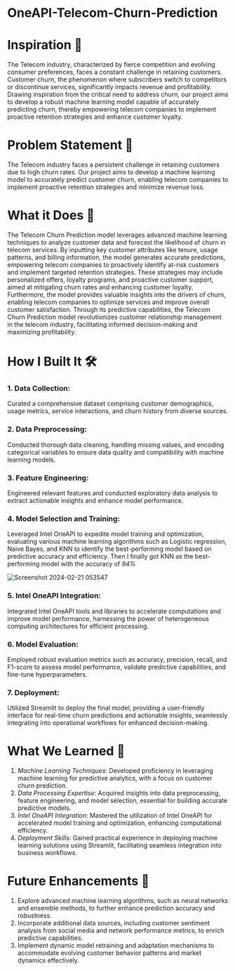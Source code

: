 # OneAPI-Telecom-Churn-Prediction
# Inspiration 🌟
The Telecom industry, characterized by fierce competition and evolving consumer preferences, faces a constant challenge in retaining customers. Customer churn, the phenomenon where subscribers switch to competitors or discontinue services, significantly impacts revenue and profitability. Drawing inspiration from the critical need to address churn, our project aims to develop a robust machine learning model capable of accurately predicting churn, thereby empowering telecom companies to implement proactive retention strategies and enhance customer loyalty.
# Problem Statement 🎯
The Telecom industry faces a persistent challenge in retaining customers due to high churn rates. Our project aims to develop a machine learning model to accurately predict customer churn, enabling telecom companies to implement proactive retention strategies and minimize revenue loss.
# What it Does 🚀
The Telecom Churn Prediction model leverages advanced machine learning techniques to analyze customer data and forecast the likelihood of churn in telecom services. By inputting key customer attributes like tenure, usage patterns, and billing information, the model generates accurate predictions, empowering telecom companies to proactively identify at-risk customers and implement targeted retention strategies. These strategies may include personalized offers, loyalty programs, and proactive customer support, aimed at mitigating churn rates and enhancing customer loyalty. Furthermore, the model provides valuable insights into the drivers of churn, enabling telecom companies to optimize services and improve overall customer satisfaction. Through its predictive capabilities, the Telecom Churn Prediction model revolutionizes customer relationship management in the telecom industry, facilitating informed decision-making and maximizing profitability.
# How I Built It 🛠
### 1. Data Collection: 
Curated a comprehensive dataset comprising customer demographics, usage metrics, service interactions, and churn history from diverse sources.
### 2. Data Preprocessing: 
Conducted thorough data cleaning, handling missing values, and encoding categorical variables to ensure data quality and compatibility with machine learning models.
### 3. Feature Engineering: 
Engineered relevant features and conducted exploratory data analysis to extract actionable insights and enhance model performance.
### 4. Model Selection and Training: 
Leveraged Intel OneAPI to expedite model training and optimization, evaluating various machine learning algorithms such as Logistic regression, Naive Bayes, and KNN to identify the best-performing model based on predictive accuracy and efficiency. Then I finally got KNN as the best-performing model with the accuracy of *94%*

![Screenshot 2024-02-21 053547](https://github.com/gomathi-ramachandran/OneAPI-Telecom-Churn-Prediction/assets/111870397/66bed838-cf04-4c6e-bd5f-7d5e42ccef31)
### 5. Intel OneAPI Integration: 
Integrated Intel OneAPI tools and libraries to accelerate computations and improve model performance, harnessing the power of heterogeneous computing architectures for efficient processing.
### 6. Model Evaluation: 
Employed robust evaluation metrics such as accuracy, precision, recall, and F1-score to assess model performance, validate predictive capabilities, and fine-tune hyperparameters.
### 7. Deployment: 
Utilized Streamlit to deploy the final model, providing a user-friendly interface for real-time churn predictions and actionable insights, seamlessly integrating into operational workflows for enhanced decision-making.
# What We Learned 🧠
1. *Machine Learning Techniques*: Developed proficiency in leveraging machine learning for predictive analytics, with a focus on customer churn prediction.
2. *Data Processing Expertise*: Acquired insights into data preprocessing, feature engineering, and model selection, essential for building accurate predictive models.
3. *Intel OneAPI Integration*: Mastered the utilization of Intel OneAPI for accelerated model training and optimization, enhancing computational efficiency.
4. *Deployment Skills*: Gained practical experience in deploying machine learning solutions using Streamlit, facilitating seamless integration into business workflows.
# Future Enhancements 🚀
1. Explore advanced machine learning algorithms, such as neural networks and ensemble methods, to further enhance prediction accuracy and robustness.
2. Incorporate additional data sources, including customer sentiment analysis from social media and network performance metrics, to enrich predictive capabilities.
3. Implement dynamic model retraining and adaptation mechanisms to accommodate evolving customer behavior patterns and market dynamics effectively.
